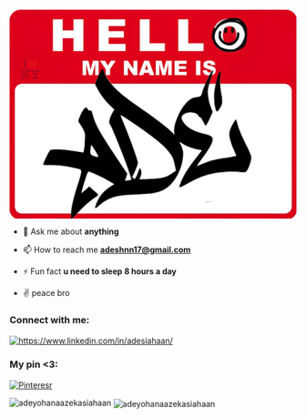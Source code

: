 <h1 align="center"></h1>

<img align="center" alt="ade" width="650px" src="https://github.com/AdeYohanaAzekaSiahaan/AdeYohanaAzekaSiahaan/blob/main/Ade%20(1).png">


- 💬 Ask me about **anything**

- 📫 How to reach me **adeshnn17@gmail.com**

- ⚡ Fun fact **u need to sleep 8 hours a day**

- ✌️ peace bro

<h3 align="left">Connect with me:</h3>
<p align="left">
<a href="https://linkedin.com/in/https://www.linkedin.com/in/adesiahaan/" target="blank"><img align="center" src="https://raw.githubusercontent.com/rahuldkjain/github-profile-readme-generator/master/src/images/icons/Social/linked-in-alt.svg" alt="https://www.linkedin.com/in/adesiahaan/" height="30" width="40" /></a>
</p>

<h3 align="left">My pin <3:</h3>
<p align="left">
<a href="https://pin.it/4k2GSSbVP" target="blank"><img align="center" src="https://pngimg.com/uploads/pinterest/pinterest_PNG66.png" alt="Pinteresr" height="45" /></a>
</p>

<p><i class="fa-brands fa-pinterest"></i><img align="left" src="https://github-readme-stats.vercel.app/api/top-langs?username=adeyohanaazekasiahaan&show_icons=true&locale=en&layout=compact" alt="adeyohanaazekasiahaan" /></p>

<p>&nbsp;<img align="center" src="https://github-readme-stats.vercel.app/api?username=adeyohanaazekasiahaan&show_icons=true&locale=en" alt="adeyohanaazekasiahaan" /></p>


